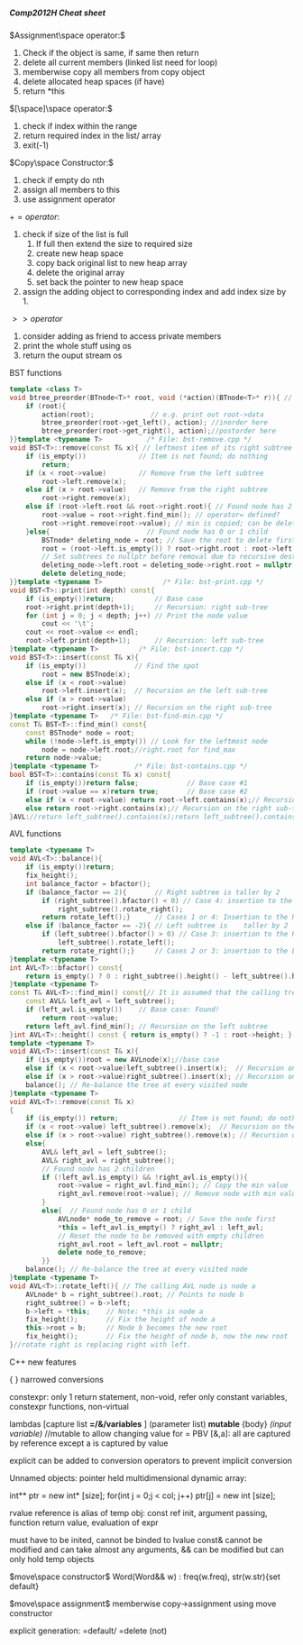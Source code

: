 ##### Comp2012H Cheat sheet
$Assignment\space operator:$
1. Check if the object is same, if same then return
2. delete all current members (linked list need for loop)
3. memberwise copy all members from copy object
4. delete allocated heap spaces (if have)
5. return *this

$[\space]\space operator:$
1. check if index within the range
2. return required index in the list/ array
3. exit(-1)

$Copy\space Constructor:$
1. check if empty do nth
2. assign all members to this
3. use assignment operator

$+= operator:$
1. check if size of the list is full
    1. If full then extend the size to required size
    2. create new heap space 
    3. copy back original list to new heap array
    4. delete the original array
    5. set back the pointer to new heap space
2. assign the adding object to corresponding index and add index size by 1.

$>>operator$
1. consider adding as friend to access private members
2. print the whole stuff using os  
3. return the ouput stream os

BST functions
```C++
template <class T>
void btree_preorder(BTnode<T>* root, void (*action)(BTnode<T>* r)){ // Expect a function on r->data
    if (root){
        action(root);              // e.g. print out root->data
        btree_preorder(root->get_left(), action); //inorder here
        btree_preorder(root->get_right(), action);//postorder here
}}template <typename T>           /* File: bst-remove.cpp */
void BST<T>::remove(const T& x){ // leftmost item of its right subtree
    if (is_empty())             // Item is not found; do nothing
        return;
    if (x < root->value)        // Remove from the left subtree
        root->left.remove(x);
    else if (x > root->value)   // Remove from the right subtree
        root->right.remove(x);
    else if (root->left.root && root->right.root){ // Found node has 2 children
        root->value = root->right.find_min(); // operator= defined?
        root->right.remove(root->value); // min is copied; can be deleted now 
    }else{                        // Found node has 0 or 1 child
        BSTnode* deleting_node = root; // Save the root to delete first
        root = (root->left.is_empty()) ? root->right.root : root->left.root;
        // Set subtrees to nullptr before removal due to recursive destructor
        deleting_node->left.root = deleting_node->right.root = nullptr;
        delete deleting_node;
}}template <typename T>               /* File: bst-print.cpp */
void BST<T>::print(int depth) const{
    if (is_empty())return;          // Base case
    root->right.print(depth+1);     // Recursion: right sub-tree
    for (int j = 0; j < depth; j++) // Print the node value
        cout << '\t';
    cout << root->value << endl;
    root->left.print(depth+1);      // Recursion: left sub-tree
}template <typename T>          /* File: bst-insert.cpp */
void BST<T>::insert(const T& x){
    if (is_empty())            // Find the spot
        root = new BSTnode(x);
    else if (x < root->value)
        root->left.insert(x);  // Recursion on the left sub-tree
    else if (x > root->value)
        root->right.insert(x); // Recursion on the right sub-tree
}template <typename T>   /* File: bst-find-min.cpp */
const T& BST<T>::find_min() const{
    const BSTnode* node = root;
    while (!node->left.is_empty()) // Look for the leftmost node
        node = node->left.root;//right.root for find_max
    return node->value;
}template <typename T>         /* File: bst-contains.cpp */
bool BST<T>::contains(const T& x) const{
    if (is_empty())return false;            // Base case #1
    if (root->value == x)return true;       // Base case #2
    else if (x < root->value) return root->left.contains(x);// Recursion on the left sub-tree
    else return root->right.contains(x);// Recursion on the right sub-tree
}AVL://return left_subtree().contains(x);return left_subtree().contains(x);
```
AVL functions
```C++
template <typename T>
void AVL<T>::balance(){
    if (is_empty())return;
    fix_height();
    int balance_factor = bfactor();
    if (balance_factor == 2){       // Right subtree is taller by 2
        if (right_subtree().bfactor() < 0) // Case 4: insertion to the L of RT
            right_subtree().rotate_right();
        return rotate_left();}      // Cases 1 or 4: Insertion to the R/L of RT
    else if (balance_factor == -2){ // Left subtree is    taller by 2
        if (left_subtree().bfactor() > 0) // Case 3: insertion to the R of LT
            left_subtree().rotate_left();
        return rotate_right();}     // Cases 2 or 3: insertion to the L/R of LT
}template <typename T>
int AVL<T>::bfactor() const{
    return is_empty() ? 0 : right_subtree().height() - left_subtree().height();
}template <typename T>
const T& AVL<T>::find_min() const{// It is assumed that the calling tree is not empty
    const AVL& left_avl = left_subtree();
    if (left_avl.is_empty())    // Base case: Found!
        return root->value;
    return left_avl.find_min(); // Recursion on the left subtree
}int AVL<T>::height() const { return is_empty() ? -1 : root->height; }
template <typename T>
void AVL<T>::insert(const T& x){
    if (is_empty())root = new AVLnode(x);//base case
    else if (x < root->value)left_subtree().insert(x);  // Recursion on the left sub-tree
    else if (x > root->value)right_subtree().insert(x); // Recursion on the left sub-tree
    balance(); // Re-balance the tree at every visited node
}template <typename T>
void AVL<T>::remove(const T& x)
{
    if (is_empty()) return;               // Item is not found; do nothing
    if (x < root->value) left_subtree().remove(x);  // Recursion on the left sub-tree
    else if (x > root->value) right_subtree().remove(x); // Recursion on the right sub-tree
    else{
        AVL& left_avl = left_subtree();
        AVL& right_avl = right_subtree();
        // Found node has 2 children 
        if (!left_avl.is_empty() && !right_avl.is_empty()){
            root->value = right_avl.find_min(); // Copy the min value
            right_avl.remove(root->value); // Remove node with min value
        }
        else{  // Found node has 0 or 1 child
            AVLnode* node_to_remove = root; // Save the node first
            *this = left_avl.is_empty() ? right_avl : left_avl;
            // Reset the node to be removed with empty children
            right_avl.root = left_avl.root = nullptr;
            delete node_to_remove;
        }}
    balance(); // Re-balance the tree at every visited node
}template <typename T>
void AVL<T>::rotate_left(){ // The calling AVL node is node a
    AVLnode* b = right_subtree().root; // Points to node b
    right_subtree() = b->left;
    b->left = *this;    // Note: *this is node a
    fix_height();       // Fix the height of node a
    this->root = b;     // Node b becomes the new root
    fix_height();       // Fix the height of node b, now the new root
}//rotate right is replacing right with left.
```
C++ new features

{ } narrowed conversions

constexpr: only 1 return statement, non-void, refer only constant variables, constexpr functions, non-virtual

lambdas [capture list **=/&/variables** ] (parameter list) **mutable** {body} _(input variable)_ //mutable to allow changing value for = PBV
[&,a]: all are captured by reference except a is captured by value

explicit can be added to conversion operators to prevent implicit conversion

Unnamed objects: pointer held multidimensional dynamic array: 

int** ptr = new int* [size]; for(int j = 0;j < col; j++) ptr[j] = new int [size];

rvalue reference is alias of temp obj: const ref init, argument passing, function return value, evaluation of expr

must have to be inited, cannot be binded to lvalue
const& cannot be modified and can take almost any arguments, && can be modified but can only hold temp objects

$move\space constructor$ Word(Word&& w) : freq(w.freq), str(w.str){set default}

$move\space assignment$ memberwise copy->assignment using move constructor

explicit generation: =default/ =delete (not)